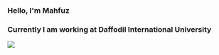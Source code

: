### Hello, I'm Mahfuz
### Currently I am working at Daffodil International University
<img src="https://github-readme-stats.vercel.app/api?username=mahfuzshahin&&show_icons=true&title_color=ffffff&icon_color=bb2acc&text_color=daf7dc&bg_color=151515">
